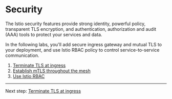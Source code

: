 Security
====

The Istio security features provide strong identity, powerful policy, transparent TLS encryption, and authentication, authorization and audit (AAA) tools to protect your services and data.

In the following labs, you'll add secure ingress gateway and mutual TLS to your deployment, and use Istio RBAC policy to control service-to-service communication.

1. [Terminate TLS at ingress](ingress)
1. [Establish mTLS throughout the mesh](mtls)
1. [Use Istio RBAC](rbac)

---
Next step: [Terminate TLS at ingress](ingress)